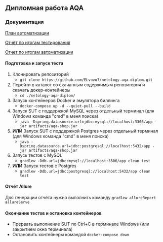 ## Дипломная работа AQA

### Документация
[План автоматизации](https://github.com/ELvovo7/netology-aqa-diplom/blob/master/docs/Plan.md)

[Отчёт по итогам тестирования](https://github.com/ELvovo7/netology-aqa-diplom/blob/master/docs/report.md)

[Отчет по итогам автоматизации](https://github.com/ELvovo7/netology-aqa-diplom/blob/master/docs/Summary.md)

#### Подготовка и запуск теста

1. Клонировать репозиторий
    * ```git clone https://github.com/ELvovo7/netology-aqa-diplom.git```
1. Перейти в каталог со скачанным содержимым репозитория и скачать докер-контейнеры
    * ```cd ./netology-aqa-diplom/```
1. Запуск контейнеров Docker и эмулятора биллинга
    * ```docker-compose up -d --quiet-pull --build```
1. Запуск SUT с поддержкой MySQL через отдельный терминал (для Windows команда "cmd" в меня поиска)
   * ```java -Dspring.datasource.url=jdbc:mysql://localhost:3306/app -jar artifacts/aqa-shop.jar```
1. **ИЛИ** Запуск SUT с поддержкой Postgres через отдельный терминал (для Windows команда "cmd" в меня поиска)
   * ```java -Dspring.datasource.url=jdbc:postgresql://localhost:5432/app -jar artifacts/aqa-shop.jar```
1. Запуск тестов с MySQL
   * ```gradlew -Ddb.url=jdbc:mysql://localhost:3306/app clean test```
1. **ИЛИ** Запуск тестов с Postgres
   * ```gradlew -Ddb.url=jdbc:postgresql://localhost:5432/app clean test```


#### Отчёт Allure
Для генерации отчёта нужно выполнить команду ```gradlew allureReport allureServe```

#### Окончание тестов и остановка контейнеров

   * Прервать выполнение SUT по Ctrl+C в терминале Windows (или закрытием окна терминала)
   * Остановить контейнеры командой ```docker-compose down```